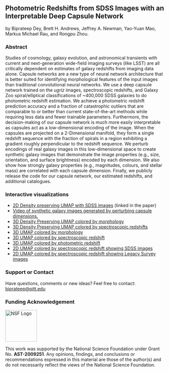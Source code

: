 ## Photometric Redshifts from SDSS Images with an Interpretable Deep Capsule Network
by Biprateep Dey, Brett H. Andrews, Jeffrey A. Newman, Yao-Yuan Mao, Markus Michael Rau, and Rongpu Zhou.   
### Abstract   
Studies of cosmology, galaxy evolution, and astronomical transients with current and next-generation wide-field imaging surveys (like LSST) are all critically dependent on estimates of galaxy redshifts from imaging data alone. Capsule networks are a new type of neural network architecture that is better suited for identifying morphological features of the input images than traditional convolutional neural networks. We use a deep capsule network trained on the *ugriz* images, spectroscopic redshifts, and Galaxy Zoo spiral/elliptical classifications of ~400,000 SDSS galaxies to do photometric redshift estimation.  We achieve a photometric redshift prediction accuracy and a fraction of catastrophic outliers that are comparable to or better than current state-of-the-art methods while requiring less data and fewer trainable parameters. Furthermore, the decision-making of our capsule network is much more easily interpretable as capsules act as a low-dimensional encoding of the image. When the capsules are projected on a 2-Dimensional manifold, they form a single redshift sequence with the fraction of spirals in a region exhibiting a gradient roughly perpendicular to the redshift sequence. We perturb encodings of real galaxy images in this low-dimensional space to create synthetic galaxy images that demonstrate the image properties (e.g., size, orientation, and surface brightness) encoded by each dimension. We also show how strongly galaxy properties (e.g., magnitudes, colours, and stellar mass) are correlated with each capsule dimension. Finally, we publicly release the code for our capsule network, our estimated redshifts, and additional catalogues.


### Interactive visualizations
- [2D Density preserving UMAP with SDSS images](https://biprateep.de/encapZulate-1/viz/explore_UMAP_DenseMAP.html) (linked in the paper)
- [Video of synthetic galaxy images generated by perturbing capsule dimensions.](https://biprateep.de/encapZulate-1/viz/tinker_vid.mp4)
- [3D Density Preserving UMAP colored by morphology](https://biprateep.de/encapZulate-1/viz/UMAP_3D_morpho_dens.html)
- [3D Density Preserving UMAP colored by spectroscopic redshifts](https://biprateep.de/encapZulate-1/viz/UMAP_3D_spec_z_dens.html)
- [3D UMAP colored by morphology](https://biprateep.de/encapZulate-1/viz/UMAP_3D_morpho.html)
- [3D UMAP colored by spectroscopic redshift](https://biprateep.de/encapZulate-1/viz/UMAP_3D_spec_z.html)
- [3D UMAP colored by photometric redshift](https://biprateep.de/encapZulate-1/viz/UMAP_3D_photo_z.html)
- [2D UMAP colored by spectroscopic redshift showing SDSS images](https://biprateep.de/encapZulate-1/viz/explore_UMAP.html)
- [2D UMAP colored by spectroscopic redshift showing Legacy Survey images](https://biprateep.de/encapZulate-1/viz/explore_UMAP_LS.html)

### Support or Contact

Have questions, comments or new ideas? Feel free to contact: <biprateep@pitt.edu>

### Funding Acknowledgement
<img src="https://www.nsf.gov/images/logos/NSF_4-Color_bitmap_Logo.png" alt="NSF Logo" class="center" width=100px height=100px>

This work was supported by the National Science Foundation under Grant No. **AST-2009251**. Any opinions, findings, and conclusions or recommendations expressed in this material are those of the author(s) and do not necessarily reflect the views of the National Science Foundation.
